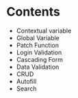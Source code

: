 # Contents
* Contextual variable
* Global Variable
* Patch Function
* Login Validation
* Cascading Form 
* Data Validation 
* CRUD 
* Autofill
* Search
